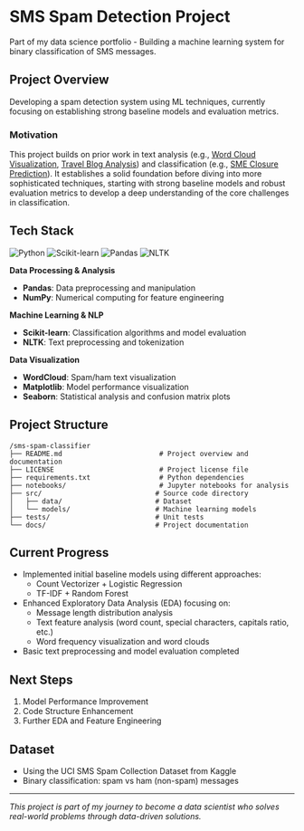 # SMS Spam Detection Project

Part of my data science portfolio - Building a machine learning system for binary classification of SMS messages.

## Project Overview
Developing a spam detection system using ML techniques, currently focusing on establishing strong baseline models and evaluation metrics.

### Motivation
This project builds on prior work in text analysis (e.g., [Word Cloud Visualization](https://nayeonkwonds.medium.com/deep-dive-into-word-cloud-creation-c2fc7fc09c12), [Travel Blog Analysis](https://nayeonkwonds.medium.com/web-scraping-and-text-analysis-of-travel-trends-on-blogs-e83a453d34ed)) and classification (e.g., [SME Closure Prediction](https://github.com/KwonNayeon/numble)). It establishes a solid foundation before diving into more sophisticated techniques, starting with strong baseline models and robust evaluation metrics to develop a deep understanding of the core challenges in classification.

## Tech Stack

![Python](https://img.shields.io/badge/Python-3776AB?style=for-the-badge&logo=python&logoColor=white)
![Scikit-learn](https://img.shields.io/badge/Scikit--learn-F7931E?style=for-the-badge&logo=scikit-learn&logoColor=white)
![Pandas](https://img.shields.io/badge/Pandas-150458?style=for-the-badge&logo=pandas&logoColor=white)
![NLTK](https://img.shields.io/badge/NLTK-85C1E9?style=for-the-badge&logo=python&logoColor=white)

**Data Processing & Analysis**
- **Pandas**: Data preprocessing and manipulation
- **NumPy**: Numerical computing for feature engineering

**Machine Learning & NLP**
- **Scikit-learn**: Classification algorithms and model evaluation
- **NLTK**: Text preprocessing and tokenization

**Data Visualization**
- **WordCloud**: Spam/ham text visualization
- **Matplotlib**: Model performance visualization
- **Seaborn**: Statistical analysis and confusion matrix plots

## Project Structure
```tree
/sms-spam-classifier
├── README.md                        # Project overview and documentation
├── LICENSE                          # Project license file
├── requirements.txt                 # Python dependencies
├── notebooks/                       # Jupyter notebooks for analysis
├── src/                            # Source code directory
│   ├── data/                       # Dataset
│   └── models/                     # Machine learning models
├── tests/                          # Unit tests
└── docs/                           # Project documentation
```

## Current Progress
- Implemented initial baseline models using different approaches:
  - Count Vectorizer + Logistic Regression
  - TF-IDF + Random Forest
- Enhanced Exploratory Data Analysis (EDA) focusing on:
  - Message length distribution analysis
  - Text feature analysis (word count, special characters, capitals ratio, etc.)
  - Word frequency visualization and word clouds
- Basic text preprocessing and model evaluation completed

## Next Steps
1. Model Performance Improvement
2. Code Structure Enhancement
3. Further EDA and Feature Engineering

## Dataset
- Using the UCI SMS Spam Collection Dataset from Kaggle
- Binary classification: spam vs ham (non-spam) messages

---
*This project is part of my journey to become a data scientist who solves real-world problems through data-driven solutions.*
